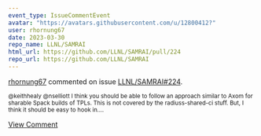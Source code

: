 ```yaml
---
event_type: IssueCommentEvent
avatar: "https://avatars.githubusercontent.com/u/12800412?"
user: rhornung67
date: 2023-03-30
repo_name: LLNL/SAMRAI
html_url: https://github.com/LLNL/SAMRAI/pull/224
repo_url: https://github.com/LLNL/SAMRAI
---
```


<a href='https://github.com/rhornung67' target='_blank'>rhornung67</a> commented on issue <a href='https://github.com/LLNL/SAMRAI/pull/224' target='_blank'>LLNL/SAMRAI#224</a>.

<small>@keithhealy @nselliott I think you should be able to follow an approach similar to Axom for sharable Spack builds of TPLs. This is not covered by the radiuss-shared-ci stuff. But, I think it should be easy to hook in....</small>

<a href='https://github.com/LLNL/SAMRAI/pull/224' target='_blank'>View Comment</a>